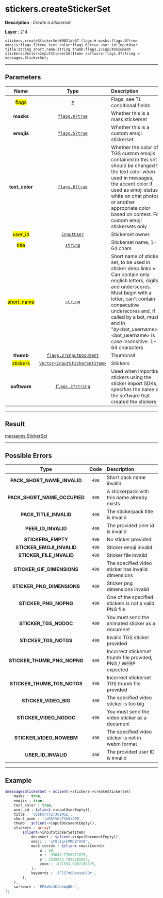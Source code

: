 # stickers.createStickerSet

**Description** : *Create a stickerset*

**Layer** : 214

```tl
stickers.createStickerSet#9021ab67 flags:# masks:flags.0?true emojis:flags.5?true text_color:flags.6?true user_id:InputUser title:string short_name:string thumb:flags.2?InputDocument stickers:Vector<InputStickerSetItem> software:flags.3?string = messages.StickerSet;
```

---

## Parameters

| Name | Type | Description |
| :---: | :---: | :--- |
| <mark>flags</mark> | [`#`](type/#) | Flags, see TL conditional fields |
| **masks** | [`flags.0?true`](type/true) | Whether this is a mask stickerset |
| **emojis** | [`flags.5?true`](type/true) | Whether this is a custom emoji stickerset |
| **text_color** | [`flags.6?true`](type/true) | Whether the color of TGS custom emojis contained in this set should be changed to the text color when used in messages, the accent color if used as emoji status, white on chat photos, or another appropriate color based on context. For custom emoji stickersets only |
| <mark>user_id</mark> | [`InputUser`](type/InputUser) | Stickerset owner |
| <mark>title</mark> | [`string`](type/string) | Stickerset name, 1-64 chars |
| <mark>short_name</mark> | [`string`](type/string) | Short name of sticker set, to be used in sticker deep links ». Can contain only english letters, digits and underscores. Must begin with a letter, can't contain consecutive underscores and, if called by a bot, must end in "_by_<bot_username>". <bot_username> is case insensitive. 1-64 characters |
| **thumb** | [`flags.2?InputDocument`](type/InputDocument) | Thumbnail |
| <mark>stickers</mark> | [`Vector<InputStickerSetItem>`](type/InputStickerSetItem) | Stickers |
| **software** | [`flags.3?string`](type/string) | Used when importing stickers using the sticker import SDKs, specifies the name of the software that created the stickers |

---

## Result

[messages.StickerSet](type/messages.StickerSet)

---

## Possible Errors

| Type | Code | Description |
| :---: | :---: | :--- |
| **PACK_SHORT_NAME_INVALID** | `400` | Short pack name invalid |
| **PACK_SHORT_NAME_OCCUPIED** | `400` | A stickerpack with this name already exists |
| **PACK_TITLE_INVALID** | `400` | The stickerpack title is invalid |
| **PEER_ID_INVALID** | `400` | The provided peer id is invalid |
| **STICKERS_EMPTY** | `400` | No sticker provided |
| **STICKER_EMOJI_INVALID** | `400` | Sticker emoji invalid |
| **STICKER_FILE_INVALID** | `400` | Sticker file invalid |
| **STICKER_GIF_DIMENSIONS** | `400` | The specified video sticker has invalid dimensions |
| **STICKER_PNG_DIMENSIONS** | `400` | Sticker png dimensions invalid |
| **STICKER_PNG_NOPNG** | `400` | One of the specified stickers is not a valid PNG file |
| **STICKER_TGS_NODOC** | `400` | You must send the animated sticker as a document |
| **STICKER_TGS_NOTGS** | `400` | Invalid TGS sticker provided |
| **STICKER_THUMB_PNG_NOPNG** | `400` | Incorrect stickerset thumb file provided, PNG / WEBP expected |
| **STICKER_THUMB_TGS_NOTGS** | `400` | Incorrect stickerset TGS thumb file provided |
| **STICKER_VIDEO_BIG** | `400` | The specified video sticker is too big |
| **STICKER_VIDEO_NODOC** | `400` | You must send the video sticker as a document |
| **STICKER_VIDEO_NOWEBM** | `400` | The specified video sticker is not in webm format |
| **USER_ID_INVALID** | `400` | The provided user ID is invalid |

---

## Example

```php
$messagesStickerSet = $client->stickers->createStickerSet(
	masks : true,
	emojis : true,
	text_color : true,
	user_id : $client->inputUserEmpty(),
	title : 'cQbkXnTh27JG1MuZ',
	short_name : 'sdK6tVAvTXb9iJ0D',
	thumb : $client->inputDocumentEmpty(),
	stickers : array(
		$client->inputStickerSetItem(
			document : $client->inputDocumentEmpty(),
			emoji : 'pt0l1gnLMRDZfXCB',
			mask_coords : $client->maskCoords(
				n : 50,
				x : -99649.7763671875,
				y : 1029432.7822265625,
				zoom : -871553.9287109375,
			),
			keywords : 'JFl5TmODpvsyUE0r',
		),
	),
	software : 'EP8wNzXKlUsWqBDn',
);
```